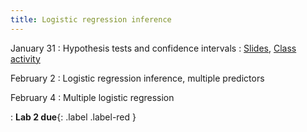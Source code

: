 ```yaml
---
title: Logistic regression inference
---
```


January 31
: Hypothesis tests and confidence intervals
  : [Slides](https://sta279-s22.github.io/slides/lecture_9.html), [Class activity](https://sta279-s22.github.io/class_activities/ca_lecture_9.html)

February 2
: Logistic regression inference, multiple predictors

February 4
: Multiple logistic regression

: **Lab 2 due**{: .label .label-red }